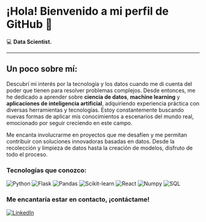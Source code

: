 # ¡Hola! Bienvenido a mi perfil de GitHub 👋

💻 **Data Scientist.**

---

## Un poco sobre mí:

Descubrí mi interés por la tecnología y los datos cuando me di cuenta del poder que tienen para resolver problemas complejos. Desde entonces, me he dedicado a aprender sobre **ciencia de datos**, **machine learning** y **aplicaciones de inteligencia artificial**, adquiriendo experiencia práctica con diversas herramientas y tecnologías. Estoy constantemente buscando nuevas formas de aplicar mis conocimientos a escenarios del mundo real, emocionado por seguir creciendo en este campo.

Me encanta involucrarme en proyectos que me desafíen y me permitan contribuir con soluciones innovadoras basadas en datos. Desde la recolección y limpieza de datos hasta la creación de modelos, disfruto de todo el proceso.


### Tecnologías que conozco:

![Python](https://img.shields.io/badge/Python-3776AB?style=for-the-badge&logo=python&logoColor=white)
![Flask](https://img.shields.io/badge/Flask-000000?style=for-the-badge&logo=flask&logoColor=white)
![Pandas](https://img.shields.io/badge/Pandas-150458?style=for-the-badge&logo=pandas&logoColor=white)
![Scikit-learn](https://img.shields.io/badge/Scikit--learn-F7931E?style=for-the-badge&logo=scikit-learn&logoColor=white)
![React](https://img.shields.io/badge/React-61DAFB?style=for-the-badge&logo=react&logoColor=black)
![Numpy](https://img.shields.io/badge/Numpy-013243?style=for-the-badge&logo=numpy&logoColor=white)
![SQL](https://img.shields.io/badge/SQL-4479A1?style=for-the-badge&logo=postgresql&logoColor=white)


### Me encantaría estar en contacto, ¡contáctame!

[![LinkedIn](https://upload.wikimedia.org/wikipedia/commons/thumb/c/ca/LinkedIn_logo_initials.png/60px-LinkedIn_logo_initials.png)](https://www.linkedin.com/in/pablo-sánchezgarcía/)

<!---
Pabarkyan/Pabarkyan is a ✨ special ✨ repository because its `README.md` (this file) appears on your GitHub profile.
You can click the Preview link to take a look at your changes.
--->
